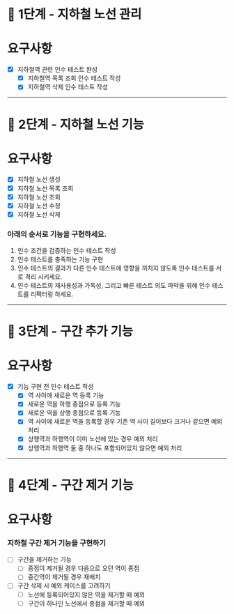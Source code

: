 # 🚀 1단계 - 지하철 노선 관리

# 요구사항

- [X] 지하철역 관련 인수 테스트 완성
  - [X] 지하철역 목록 조회 인수 테스트 작성
  - [X] 지하철역 삭제 인수 테스트 작성

---

# 🚀 2단계 - 지하철 노선 기능

# 요구사항

- [X] 지하철 노선 생성
- [X] 지하철 노선 목록 조회
- [X] 지하철 노선 조회
- [X] 지하철 노선 수정
- [X] 지하철 노선 삭제

### 아래의 순서로 기능을 구현하세요.
1. 인수 조건을 검증하는 인수 테스트 작성
2. 인수 테스트를 충족하는 기능 구현
3. 인수 테스트의 결과가 다른 인수 테스트에 영향을 끼치지 않도록 인수 테스트를 서로 격리 시키세요.
4. 인수 테스트의 재사용성과 가독성, 그리고 빠른 테스트 의도 파악을 위해 인수 테스트를 리팩터링 하세요.

--- 
# 🚀 3단계 - 구간 추가 기능

# 요구사항

- [X] 기능 구현 전 인수 테스트 작성
  - [X] 역 사이에 새로운 역 등록 기능
  - [X] 새로운 역을 하행 종점으로 등록 기능
  - [X] 새로운 역을 상행 종점으로 등록 기능
  - [X] 역 사이에 새로운 역을 등록할 경우 기존 역 사이 길이보다 크거나 같으면 예외 처리
  - [X] 상행역과 하행역이 이미 노선에 있는 경우 예외 처리
  - [X] 상행역과 하행역 둘 중 하나도 포함되어있지 않으면 예외 처리

---

# 🚀 4단계 - 구간 제거 기능

# 요구사항

### 지하철 구간 제거 기능을 구현하기

- [ ] 구간을 제거하는 기능
  - [ ] 종점이 제거될 경우 다음으로 오던 역이 종점
  - [ ] 중간역이 제거될 경우 재배치
- [ ] 구간 삭제 시 예외 케이스를 고려하기
  - [ ] 노선에 등록되어있지 않은 역을 제거할 때 예외
  - [ ] 구간이 하나인 노선에서 종점을 제거할 때 예외
